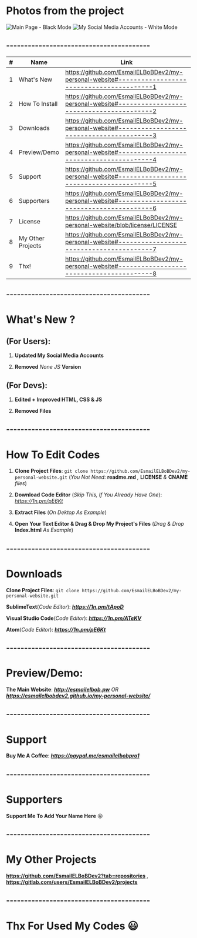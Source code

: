 # Photos from the project
![Main Page - Black Mode](https://user-images.githubusercontent.com/28893833/51444806-3bfd2a80-1d05-11e9-8c33-383ca86f663b.png)
![My Social Media Accounts - White Mode](https://user-images.githubusercontent.com/28893833/51444804-3bfd2a80-1d05-11e9-9b0f-d390634aa2ec.png)
## ----------------------------------------
| #  | Name | Link |
| ------------- | ------------- | ------------- |
| 1  | What's New  | https://github.com/EsmailELBoBDev2/my-personal-website#-----------------------------------------1  |
| 2  | How To Install| https://github.com/EsmailELBoBDev2/my-personal-website#-----------------------------------------2  |
| 3  | Downloads  | https://github.com/EsmailELBoBDev2/my-personal-website#-----------------------------------------3  |
| 4  | Preview/Demo  | https://github.com/EsmailELBoBDev2/my-personal-website#-----------------------------------------4  |
| 5  | Support  | https://github.com/EsmailELBoBDev2/my-personal-website#-----------------------------------------5  |
| 6  | Supporters  | https://github.com/EsmailELBoBDev2/my-personal-website#-----------------------------------------6  |
| 7  | License  | https://github.com/EsmailELBoBDev2/my-personal-website/blob/license/LICENSE |
| 8  | My Other Projects  | https://github.com/EsmailELBoBDev2/my-personal-website#-----------------------------------------7  |
| 9  | Thx!  | https://github.com/EsmailELBoBDev2/my-personal-website#-----------------------------------------8  |
## ----------------------------------------
# What's New ?                      
## (For Users): 
1. **Updated My Social Media Accounts**

2. **Removed** *None JS* **Version**

## (For Devs): 
1. **Edited + Improved HTML, CSS & JS**

2. **Removed Files**
## ----------------------------------------
# How To Edit Codes
1. **Clone Project Files**: `git clone https://github.com/EsmailELBoBDev2/my-personal-website.git` (*You Not Need*: **readme.md** *,*  **LICENSE** *&* **CNAME** *files*)

2. **Download Code Editor** (*Skip This, If You Already Have One*): *https://1n.pm/pE6Kt*

3. **Extract Files** (*On Dektop As Example*)

4. **Open Your Text Editor & Drag & Drop My Project's Files** (*Drag & Drop* **Index.html** *As Example*)
## ----------------------------------------
# Downloads
**Clone Project Files**: `git clone https://github.com/EsmailELBoBDev2/my-personal-website.git`

**SublimeText**(*Code Editor*): ***https://1n.pm/tApoD***

**Visual Studio Code**(*Code Editor*): ***https://1n.pm/ATeKV***

**Atom**(*Code Editor*): ***https://1n.pm/pE6Kt***
## ----------------------------------------
# Preview/Demo:
**The Main Website**: ***http://esmailelbob.pw*** *OR* ***https://esmailelbobdev2.github.io/my-personal-website/***
## ----------------------------------------
# Support
**Buy Me A Coffee**: ***https://paypal.me/esmailelbobpro1***
## ----------------------------------------
# Supporters
**Support Me To Add Your Name Here** :stuck_out_tongue:
## ----------------------------------------
# My Other Projects
**https://github.com/EsmailELBoBDev2?tab=repositories** *,* **https://gitlab.com/users/EsmailELBoBDev2/projects**
## ----------------------------------------
# Thx For Used My Codes :smiley:
